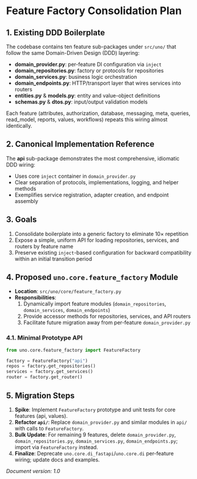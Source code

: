 # Feature Factory Consolidation Plan

## 1. Existing DDD Boilerplate
The codebase contains ten feature sub-packages under `src/uno/` that follow the same Domain-Driven Design (DDD) layering:
  - **domain_provider.py**: per-feature DI configuration via `inject`
  - **domain_repositories.py**: factory or protocols for repositories
  - **domain_services.py**: business logic orchestration
  - **domain_endpoints.py**: HTTP/transport layer that wires services into routers
  - **entities.py** & **models.py**: entity and value-object definitions
  - **schemas.py** & **dtos.py**: input/output validation models

Each feature (attributes, authorization, database, messaging, meta, queries, read_model, reports, values, workflows) repeats this wiring almost identically.

## 2. Canonical Implementation Reference
The **api** sub-package demonstrates the most comprehensive, idiomatic DDD wiring:
  - Uses core `inject` container in `domain_provider.py`
  - Clear separation of protocols, implementations, logging, and helper methods
  - Exemplifies service registration, adapter creation, and endpoint assembly

## 3. Goals
1. Consolidate boilerplate into a generic factory to eliminate 10× repetition
2. Expose a simple, uniform API for loading repositories, services, and routers by feature name
3. Preserve existing `inject`-based configuration for backward compatibility within an initial transition period

## 4. Proposed `uno.core.feature_factory` Module
- **Location**: `src/uno/core/feature_factory.py`
- **Responsibilities**:
  1. Dynamically import feature modules (`domain_repositories`, `domain_services`, `domain_endpoints`)
  2. Provide accessor methods for repositories, services, and API routers
  3. Facilitate future migration away from per-feature `domain_provider.py`

### 4.1. Minimal Prototype API
```python
from uno.core.feature_factory import FeatureFactory

factory = FeatureFactory("api")
repos = factory.get_repositories()
services = factory.get_services()
router = factory.get_router()
```

## 5. Migration Steps
1. **Spike**: Implement `FeatureFactory` prototype and unit tests for core features (api, values).
2. **Refactor `api/`**: Replace `domain_provider.py` and similar modules in `api/` with calls to `FeatureFactory`.
3. **Bulk Update**: For remaining 9 features, delete `domain_provider.py`, `domain_repositories.py`, `domain_services.py`, `domain_endpoints.py`; import via `FeatureFactory` instead.
4. **Finalize**: Deprecate `uno.core.di_fastapi`/`uno.core.di` per-feature wiring; update docs and examples.

_Document version: 1.0_